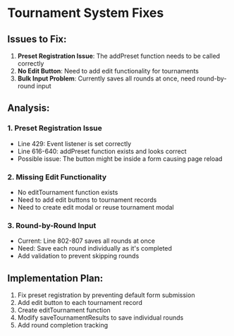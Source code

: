 # Tournament System Fixes

## Issues to Fix:
1. **Preset Registration Issue**: The addPreset function needs to be called correctly
2. **No Edit Button**: Need to add edit functionality for tournaments
3. **Bulk Input Problem**: Currently saves all rounds at once, need round-by-round input

## Analysis:

### 1. Preset Registration Issue
- Line 429: Event listener is set correctly
- Line 616-640: addPreset function exists and looks correct
- Possible issue: The button might be inside a form causing page reload

### 2. Missing Edit Functionality
- No editTournament function exists
- Need to add edit buttons to tournament records
- Need to create edit modal or reuse tournament modal

### 3. Round-by-Round Input
- Current: Line 802-807 saves all rounds at once
- Need: Save each round individually as it's completed
- Add validation to prevent skipping rounds

## Implementation Plan:
1. Fix preset registration by preventing default form submission
2. Add edit button to each tournament record
3. Create editTournament function
4. Modify saveTournamentResults to save individual rounds
5. Add round completion tracking